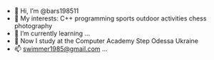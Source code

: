 - 👋 Hi, I’m @bars198511
- 👀 My interests: C++ programming sports outdoor activities chess photography
- 🌱 I’m currently learning ...
- 💞️ Now I study at the Computer Academy Step Odessa Ukraine
- 📫 swimmer1985@gmail.com ...

<!---
bars198511/bars198511 is a ✨ special ✨ repository because its `README.md` (this file) appears on your GitHub profile.
You can click the Preview link to take a look at your changes.
--->
